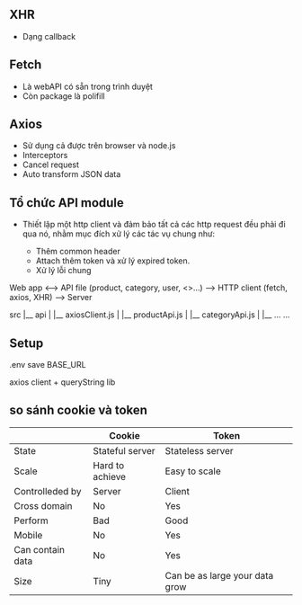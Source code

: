 
## XHR

- Dạng callback


## Fetch 

- Là webAPI có sẵn trong trình duyệt
- Còn package là polifill

## Axios

- Sử dụng cả được trên browser và node.js
- Interceptors
- Cancel request
- Auto transform JSON data 

## Tổ chức API module

- Thiết lập một http client và đảm bảo tất cả các http request đều phải đi qua nó, nhằm mục đích xử lý các tác vụ chung như: 

  - Thêm common header
  - Attach thêm token và xử lý expired token.
  - Xử lý lỗi chung

Web app <--> API file (product, category, user, <>...) --> HTTP client (fetch, axios, XHR) --> Server

src
|__ api
|   |__ axiosClient.js
|   |__ productApi.js
|   |__ categoryApi.js
|   |__ ...
...

## Setup

.env save BASE_URL 

axios client + queryString lib

## so sánh cookie và token

|                  | Cookie          | Token                          |
|------------------|-----------------|--------------------------------|
| State            | Stateful server | Stateless server               |
| Scale            | Hard to achieve | Easy to scale                  |
| Controlleded by  | Server          | Client                         |
| Cross domain     | No              | Yes                            |
| Perform          | Bad             | Good                           |
| Mobile           | No              | Yes                            |
| Can contain data | No              | Yes                            |
| Size             | Tiny            | Can be as large your data grow |

